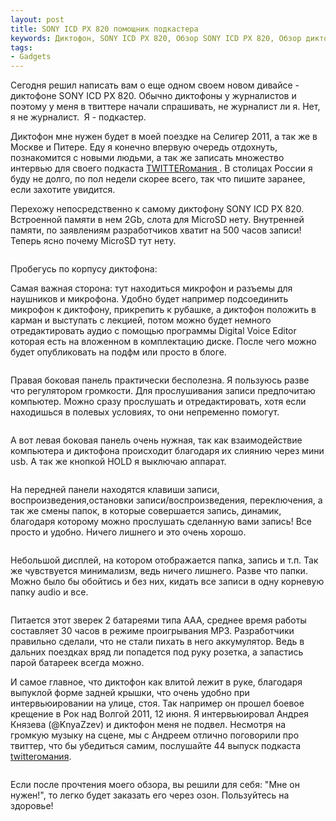 ```yaml
---
layout: post
title: SONY ICD PX 820 помощник подкастера
keywords: Диктофон, SONY ICD PX 820, Обзор SONY ICD PX 820, Обзор диктофона, звукозапись, интервьюирование
tags:
- Gadgets
---
```


Сегодня решил написать вам о еще одном своем новом дивайсе - диктофоне SONY ICD PX 820. Обычно диктофоны у журналистов и поэтому у меня в твиттере начали спрашивать, не журналист ли я. Нет, я не журналист.  Я - подкастер.

Диктофон мне нужен будет в моей поездке на Селигер 2011, а так же в Москве и Питере. Еду я конечно впервую очередь отдохнуть, познакомится с новыми людьми, а так же записать множество интервью для своего подкаста <a title="TWITTERомания" href="http://twitter.podfm.ru/" target="_blank">TWITTERомания </a>. В столицах России я буду не долго, по пол недели скорее всего, так что пишите заранее, если захотите увидится.

Перехожу непосредственно к самому диктофону SONY ICD PX 820.
Встроенной памяти в нем 2Gb, слота для MicroSD нету. Внутренней памяти, по заявлениям разработчиков хватит на 500 часов записи! Теперь ясно почему MicroSD тут нету.

<img class="aligncenter" src="http://img-fotki.yandex.ru/get/5608/alexandr-bizikov.10/0_57400_57dae457_XXL.jpg" alt="" border="0" />

Пробегусь по корпусу диктофона:

Самая важная сторона: тут находиться микрофон и разъемы для наушников и микрофона. Удобно будет например подсоединить микрофон к диктофону, прикрепить к рубашке, а диктофон положить в карман и выступать с лекцией, потом можно будет немного отредактировать аудио с помощью программы Digital Voice Editor которая есть на вложенном в комплектацию диске. После чего можно будет опубликовать на подфм или просто в блоге.

<img src="http://img-fotki.yandex.ru/get/5908/alexandr-bizikov.10/0_57402_3beccaea_XL.jpg" alt="" border="0" />

Правая боковая панель практически бесполезна. Я пользуюсь разве что регулятором громкости. Для прослушивания записи предпочитаю компьютер. Можно сразу прослушать и отредактировать, хотя если находишься в полевых условиях, то они непременно помогут.

<img src="http://img-fotki.yandex.ru/get/5408/alexandr-bizikov.10/0_57404_9778ed12_XL.jpg" alt="" border="0" />

А вот левая боковая панель очень нужная, так как взаимодействие компьютера и диктофона происходит благодаря их слиянию через мини usb. А так же кнопкой HOLD я выключаю аппарат.

<img src="http://img-fotki.yandex.ru/get/5808/alexandr-bizikov.10/0_57405_3554719b_XL.jpg" alt="" border="0" />

На передней панели находятся клавиши записи, воспроизведения,остановки записи/воспроизведения, переключения, а так же смены папок, в которые совершается запись, динамик, благодаря которому можно прослушать сделанную вами запись! Все просто и удобно. Ничего лишнего и это очень хорошо.

<img src="http://img-fotki.yandex.ru/get/4608/alexandr-bizikov.10/0_57406_4612a138_XL.jpg" alt="" border="0" />

Небольшой дисплей, на котором отображается папка, запись и т.п. Так же чувствуется минимализм, ведь ничего лишнего. Разве что папки. Можно было бы обойтись и без них, кидать все записи в одну корневую папку audio и все.

<img src="http://img-fotki.yandex.ru/get/5607/alexandr-bizikov.10/0_57407_5f928fbd_XL.jpg" alt="" border="0" />

Питается этот зверек 2 батареями типа AAA, среднее время работы составляет 30 часов в режиме проигрывания MP3. Разработчики правильно сделали, что не стали пихать в него аккумулятор. Ведь в дальних поездках вряд ли попадется под руку розетка, а запастись парой батареек всегда можно.

И самое главное, что диктофон как влитой лежит в руке, благодаря выпуклой форме задней крышки, что очень удобно при интервьюировании на улице, стоя. Так например он прошел боевое крещение в Рок над Волгой 2011, 12 июня. Я интервьюировал Андрея Князева (@KnyaZzev) и диктофон меня не подвел. Несмотря на громкую музыку на сцене, мы с Андреем отлично поговорили про твиттер, что бы убедиться самим, послушайте 44 выпуск подкаста <a href="http://twitter.podfm.ru/44">twitterомания</a>.

<img src="http://img-fotki.yandex.ru/get/5010/alexandr-bizikov.10/0_57408_2956fd5a_XL.jpg" alt="" border="0" />

Если после прочтения моего обзора, вы решили для себя: "Мне он нужен!", то легко будет заказать его через озон. Пользуйтесь на здоровье!